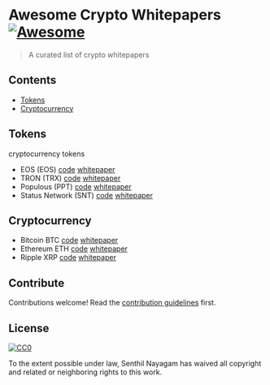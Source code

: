 # Awesome Crypto Whitepapers [![Awesome](https://cdn.rawgit.com/sindresorhus/awesome/d7305f38d29fed78fa85652e3a63e154dd8e8829/media/badge.svg)](https://github.com/sindresorhus/awesome)

> A curated list of crypto whitepapers


## Contents

- [Tokens](#tokens)
- [Cryptocurrency](#Cryptocurrency)


## Tokens

cryptocurrency tokens

- EOS (EOS) [code](https://github.com/EOSIO/eos) [whitepaper](https://github.com/EOSIO/Documentation/blob/master/TechnicalWhitePaper.md)
- TRON (TRX) [code](https://github.com/tronprotocol) [whitepaper](https://o836fhe91.qnssl.com/tron/whitebook/TronWhitepaper_en.pdf)
- Populous (PPT) [code](https://github.com/Bitpopulous) [whitepaper](http://populous.co/populous_whitepaper.pdf)
- Status Network (SNT) [code](https://github.com/status-im) [whitepaper](https://status.im/whitepaper.pdf)


## Cryptocurrency



- Bitcoin BTC [code](https://github.com/bitcoin/) [whitepaper](https://bitcoin.org/bitcoin.pdf)
- Ethereum ETH [code](https://github.com/ethereum/) [whitepaper](https://github.com/ethereum/wiki/wiki/White-Paper)
- Ripple XRP [code](https://github.com/ripple/) [whitepaper](https://ripple.com/files/ripple_consensus_whitepaper.pdf)



## Contribute

Contributions welcome! Read the [contribution guidelines](contributing.md) first.


## License

[![CC0](http://mirrors.creativecommons.org/presskit/buttons/88x31/svg/cc-zero.svg)](http://creativecommons.org/publicdomain/zero/1.0)

To the extent possible under law, Senthil Nayagam has waived all copyright and
related or neighboring rights to this work.
